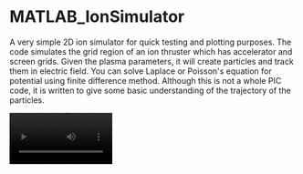 # MATLAB_IonSimulator
A very simple 2D ion simulator for quick testing and plotting purposes. The code simulates the grid region of an ion thruster which has accelerator and screen grids. Given the plasma parameters, it will create particles and track them in electric field. You can solve Laplace or Poisson's equation for potential using finite difference method. Although this is not a whole PIC code, it is written to give some basic understanding of the trajectory of the particles.

<video src='IonOpticsSimulation.mp4' width=180/>
